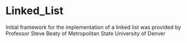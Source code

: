 # Linked_List

Initial framework for the implementation of a linked list was provided by Professor Steve Beaty of Metropolitan State University of Denver
